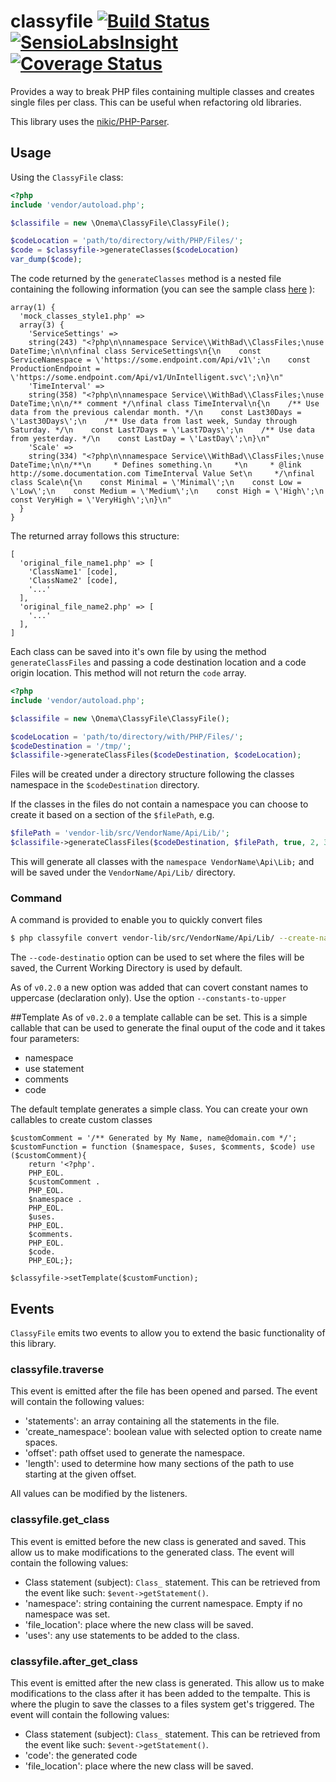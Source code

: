 # classyfile [![Build Status](https://travis-ci.org/onema/classyfile.svg?branch=master)](https://travis-ci.org/onema/classyfile) [![SensioLabsInsight](https://insight.sensiolabs.com/projects/7cd81039-46d2-4a18-b57b-6242cb18f3b4/mini.png)](https://insight.sensiolabs.com/projects/7cd81039-46d2-4a18-b57b-6242cb18f3b4) [![Coverage Status](https://coveralls.io/repos/onema/classyfile/badge.svg?branch=develop)](https://coveralls.io/r/onema/classyfile?branch=develop)
Provides a way to break PHP files containing multiple classes and creates single files per class.
This can be useful when refactoring old libraries. 

This library uses the [nikic/PHP-Parser](https://github.com/nikic/PHP-Parser).

## Usage

Using the `ClassyFile` class:

```php 
<?php
include 'vendor/autoload.php';

$classifile = new \Onema\ClassyFile\ClassyFile();

$codeLocation = 'path/to/directory/with/PHP/Files/';
$code = $classyfile->generateClasses($codeLocation)
var_dump($code);
```
The code returned by the `generateClasses` method is a nested file containing the following information (you can see the sample class [here](tests/mock/mock_classes_style1.php) ):
```
array(1) {
  'mock_classes_style1.php' =>
  array(3) {
    'ServiceSettings' =>
    string(243) "<?php\n\nnamespace Service\\WithBad\\ClassFiles;\nuse DateTime;\n\n\nfinal class ServiceSettings\n{\n    const ServiceNamespace = \'https://some.endpoint.com/Api/v1\';\n    const ProductionEndpoint = \'https://some.endpoint.com/Api/v1/UnIntelligent.svc\';\n}\n"
    'TimeInterval' =>
    string(358) "<?php\n\nnamespace Service\\WithBad\\ClassFiles;\nuse DateTime;\n\n/** comment */\nfinal class TimeInterval\n{\n    /** Use data from the previous calendar month. */\n    const Last30Days = \'Last30Days\';\n    /** Use data from last week, Sunday through Saturday. */\n    const Last7Days = \'Last7Days\';\n    /** Use data from yesterday. */\n    const LastDay = \'LastDay\';\n}\n"
    'Scale' =>
    string(334) "<?php\n\nnamespace Service\\WithBad\\ClassFiles;\nuse DateTime;\n\n/**\n     * Defines something.\n     *\n     * @link http://some.documentation.com TimeInterval Value Set\n     */\nfinal class Scale\n{\n    const Minimal = \'Minimal\';\n    const Low = \'Low\';\n    const Medium = \'Medium\';\n    const High = \'High\';\n    const VeryHigh = \'VeryHigh\';\n}\n"
  }
}
```

The returned array follows this structure:
```
[
  'original_file_name1.php' => [
    'ClassName1' [code],
    'ClassName2' [code],
    '...'
  ],
  'original_file_name2.php' => [
    '...'
  ],
]
```

Each class can be saved into it's own file by using the method `generateClassFiles` and passing a code destination location and a code origin location. This method will not return the `code` array.

```php 
<?php
include 'vendor/autoload.php';

$classifile = new \Onema\ClassyFile\ClassyFile();

$codeLocation = 'path/to/directory/with/PHP/Files/';
$codeDestination = '/tmp/';
$classifile->generateClassFiles($codeDestination, $codeLocation);

```

Files will be created under a directory structure following the classes namespace in the `$codeDestination` directory.

If the classes in the files do not contain a namespace you can choose to create it based on a section of the `$filePath`, e.g.

```php
$filePath = 'vendor-lib/src/VendorName/Api/Lib/';
$classifile->generateClassFiles($codeDestination, $filePath, true, 2, 3);
```

This will generate all classes with the `namespace VendorName\Api\Lib;` and will be saved under the `VendorName/Api/Lib/` directory.

### Command
A command is provided to enable you to quickly convert files
```sh
$ php classyfile convert vendor-lib/src/VendorName/Api/Lib/ --create-namespace --offset=2 --length=3
```

The `--code-destinatio` option can be used to set where the files will be saved, the Current Working Directory is used by default. 

As of `v0.2.0` a new option was added that can covert constant names to uppercase (declaration only). Use the option `--constants-to-upper`

##Template
As of `v0.2.0` a template callable can be set. This is a simple callable that can be used to generate the final ouput of the code and it takes four parameters:
 - namespace
 - use statement
 - comments
 - code

The default template generates a simple class. You can create your own callables to create custom classes
```
$customComment = '/** Generated by My Name, name@domain.com */';
$customFunction = function ($namespace, $uses, $comments, $code) use ($customComment){
    return '<?php'.
    PHP_EOL.
    $customComment . 
    PHP_EOL.
    $namespace .
    PHP_EOL.
    $uses.
    PHP_EOL.
    $comments.
    PHP_EOL.
    $code.
    PHP_EOL;};
    
$classyfile->setTemplate($customFunction);
 ```

## Events
`ClassyFile` emits two events to allow you to extend the basic functionality of this library.

### classyfile.traverse
This event is emitted after the file has been opened and parsed. The event will contain the following values:

- 'statements': an array containing all the statements in the file.
- 'create_namespace': boolean value with selected option to create name spaces.
- 'offset': path offset used to generate the namespace.
- 'length': used to determine how many sections of the path to use starting at the given offset.

All values can be modified by the listeners.

### classyfile.get_class
This event is emitted before the new class is generated and saved. This allow us to make modifications to the generated class. The event will contain the following values:

- Class statement (subject): `Class_` statement. This can be retrieved from the event like such: `$event->getStatement()`.
- 'namespace': string containing the current namespace. Empty if no namespace was set.
- 'file_location': place where the new class will be saved.
- 'uses': any use statements to be added to the class.

### classyfile.after_get_class
This event is emitted after the new class is generated. This allow us to make modifications to the class after it has been added to the tempalte. This is where the plugin to save the classes to a files system get's triggered. The event will contain the following values:

- Class statement (subject): `Class_` statement. This can be retrieved from the event like such: `$event->getStatement()`.
- 'code': the generated code
- 'file_location': place where the new class will be saved.
